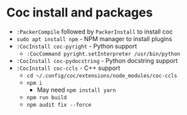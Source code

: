 # Coc install and packages
* `:PackerCompile` followed by `PackerInstall` to install coc
* `sudo apt install npm` - NPM manager to install plugins
* `:CocInstall coc-pyright` - Python support
  * `:CocCommand pyright.setInterpreter /usr/bin/python`
* `:CocInstall coc-pydocstring` - Python docstring support
* `:CocInstall coc-ccls` - C++ support
  * `cd ~/.config/coc/extensions/node_modules/coc-ccls`
  * `npm i`
    * May need `npm install yarn`
  * `npm run build`
  * `npm audit fix --force`
